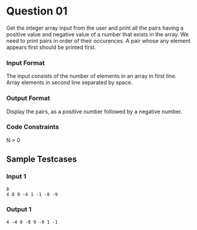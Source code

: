 # Question 01

Get the integer array input from the user and print all the pairs having a positive 
value and negative value of a number that exists in the array. We need to print 
pairs in order of their occurences. A pair whose any element appears first 
should be printed first.

### Input Format

The input consists of the number of elements in an array in first line. <br>
Array elements in second line separated by space.

### Output Format

Display the pairs, as a positive number followed by a negative number.

### Code Constraints

N > 0

## Sample Testcases

### Input 1

```
8
4 8 9 -4 1 -1 -8 -9
```

### Output 1

```
4 -4 8 -8 9 -9 1 -1
```
